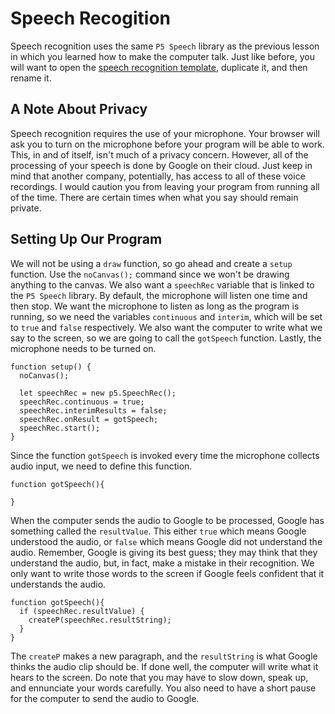 # Speech Recogition

Speech recognition uses the same `P5 Speech` library as the previous lesson in which you learned how to make the computer talk. Just like before, you will want to open the [speech recognition template](http://alpha.editor.p5js.org/patrick/sketches/HkIuuyAdz), duplicate it, and then rename it.

## A Note About Privacy
Speech recognition requires the use of your microphone. Your browser will ask you to turn on the microphone before your program will be able to work. This, in and of itself, isn't much of a privacy concern. However, all of the processing of your speech is done by Google on their cloud. Just keep in mind that another company, potentially, has access to all of these voice recordings. I would caution you from leaving your program from running all of the time. There are certain times when what you say should remain private.

## Setting Up Our Program
We will not be using a `draw` function, so go ahead and create a `setup` function. Use the `noCanvas();` command since we won't be drawing anything to the canvas. We also want a `speechRec` variable that is linked to the `P5 Speech` library. By default, the microphone will listen one time and then stop. We want the microphone to listen as long as the program is running, so we need the variables `continuous` and `interim`, which will be set to `true` and `false` respectively. We also want the computer to write what we say to the screen, so we are going to call the `gotSpeech` function. Lastly, the microphone needs to be turned on.

~~~
function setup() {
  noCanvas();
  
  let speechRec = new p5.SpeechRec();
  speechRec.continuous = true;
  speechRec.interimResults = false;
  speechRec.onResult = gotSpeech;
  speechRec.start();
}
~~~

Since the function `gotSpeech` is invoked every time the microphone collects audio input, we need to define this function.

~~~
function gotSpeech(){

}
~~~

When the computer sends the audio to Google to be processed, Google has something called the `resultValue`. This either `true` which means Google understood the audio, or `false` which means Google did not understand the audio. Remember, Google is giving its best guess; they may think that they understand the audio, but, in fact, make a mistake in their recognition. We only want to write those words to the screen if Google feels confident that it understands the audio. 

~~~
function gotSpeech(){
  if (speechRec.resultValue) {
    createP(speechRec.resultString);
  }
}
~~~

The `createP` makes a new paragraph, and the `resultString` is what Google thinks the audio clip should be. If done well, the computer will write what it hears to the screen. Do note that you may have to slow down, speak up, and ennunciate your words carefully. You also need to have a short pause for the computer to send the audio to Google.